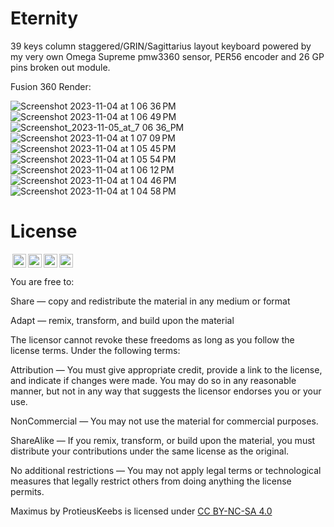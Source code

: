# Eternity
39 keys column staggered/GRIN/Sagittarius layout keyboard powered by my very own Omega Supreme pmw3360 sensor, PER56 encoder and 26 GP pins broken out module.

Fusion 360 Render:

![Screenshot 2023-11-04 at 1 06 36 PM](https://github.com/protieusz/Eternity/assets/118025702/9089dd53-2762-4a11-b3ff-90e75c5ce4bd)
![Screenshot 2023-11-04 at 1 06 49 PM](https://github.com/protieusz/Eternity/assets/118025702/331152af-e28f-463c-a324-5f87ebf277f3)
![Screenshot_2023-11-05_at_7 06 36_PM](https://github.com/protieusz/Eternity/assets/118025702/b66c92b2-4748-4b46-b844-f686c6e29759)
![Screenshot 2023-11-04 at 1 07 09 PM](https://github.com/protieusz/Eternity/assets/118025702/3a0faabc-dc99-42a9-80d5-6c5117cce24c)
![Screenshot 2023-11-04 at 1 05 45 PM](https://github.com/protieusz/Eternity/assets/118025702/c007ecbb-42bb-464a-b911-a832e5ad8965)
![Screenshot 2023-11-04 at 1 05 54 PM](https://github.com/protieusz/Eternity/assets/118025702/e63b2c52-b4ee-414e-91e5-2d25508eb670)
![Screenshot 2023-11-04 at 1 06 12 PM](https://github.com/protieusz/Eternity/assets/118025702/0d808c35-5722-4e14-96e0-1acc36d24a72)
![Screenshot 2023-11-04 at 1 04 46 PM](https://github.com/protieusz/Eternity/assets/118025702/f968554d-48c9-4ba2-a499-4d99e5e909e9)
![Screenshot 2023-11-04 at 1 04 58 PM](https://github.com/protieusz/Eternity/assets/118025702/48940891-c560-4c4d-b413-e345edd2add6)

# License

<img style="height:22px!important;margin-left:3px;vertical-align:text-bottom;" src="https://mirrors.creativecommons.org/presskit/icons/cc.svg?ref=chooser-v1"><img style="height:22px!important;margin-left:3px;vertical-align:text-bottom;" src="https://mirrors.creativecommons.org/presskit/icons/by.svg?ref=chooser-v1"><img style="height:22px!important;margin-left:3px;vertical-align:text-bottom;" src="https://mirrors.creativecommons.org/presskit/icons/nc.svg?ref=chooser-v1"><img style="height:22px!important;margin-left:3px;vertical-align:text-bottom;" src="https://mirrors.creativecommons.org/presskit/icons/sa.svg?ref=chooser-v1"></a></p>

You are free to:

Share — copy and redistribute the material in any medium or format

Adapt — remix, transform, and build upon the material

The licensor cannot revoke these freedoms as long as you follow the license terms.
Under the following terms:

Attribution — You must give appropriate credit, provide a link to the license, and indicate if changes were made. You may do so in any reasonable manner, but not in any way that suggests the licensor endorses you or your use.

NonCommercial — You may not use the material for commercial purposes.

ShareAlike — If you remix, transform, or build upon the material, you must distribute your contributions under the same license as the original.

No additional restrictions — You may not apply legal terms or technological measures that legally restrict others from doing anything the license permits.

Maximus by ProtieusKeebs is licensed under [CC BY-NC-SA 4.0](https://creativecommons.org/licenses/by-nc-sa/4.0/?ref=chooser-v1)
